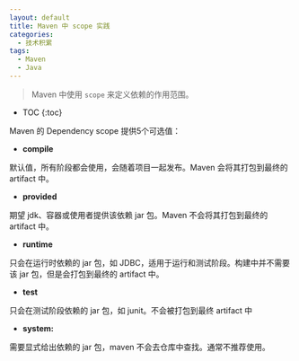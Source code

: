 ```yaml
---
layout: default
title: Maven 中 scope 实践
categories: 
  - 技术积累
tags: 
  - Maven
  - Java
---
```


> Maven 中使用 `scope` 来定义依赖的作用范围。

<!-- more -->

* TOC
{:toc}

Maven 的 Dependency scope 提供5个可选值：

* **compile**

默认值，所有阶段都会使用，会随着项目一起发布。Maven 会将其打包到最终的 artifact 中。

* **provided**

期望 jdk、容器或使用者提供该依赖 jar 包。Maven 不会将其打包到最终的 artifact 中。

* **runtime**

只会在运行时依赖的 jar 包，如 JDBC，适用于运行和测试阶段。构建中并不需要该 jar 包，但是会打包到最终的 artifact 中。

* **test**

只会在测试阶段依赖的 jar 包，如 junit。不会被打包到最终 artifact 中

* **system:**

需要显式给出依赖的 jar 包，maven 不会去仓库中查找。通常不推荐使用。
